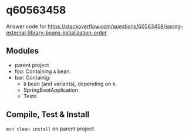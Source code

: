 # q60563458
Answer code for https://stackoverflow.com/questions/60563458/spring-external-library-beans-initialization-order

## Modules
  * parent project
  * foo:
  Containing `A` bean.
  * bar:
  Containig:
    * `B` bean (and variants), depending on `A`.
    * SpringBootApplication
    * Tests
## Compile, Test & Install

`mvn clean install` on parent project.
